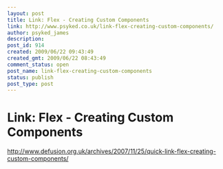 ```yaml
---
layout: post
title: Link: Flex - Creating Custom Components
link: http://www.psyked.co.uk/link-flex-creating-custom-components/
author: psyked_james
description: 
post_id: 914
created: 2009/06/22 09:43:49
created_gmt: 2009/06/22 08:43:49
comment_status: open
post_name: link-flex-creating-custom-components
status: publish
post_type: post
---
```


# Link: Flex - Creating Custom Components

<http://www.defusion.org.uk/archives/2007/11/25/quick-link-flex-creating-custom-components/>